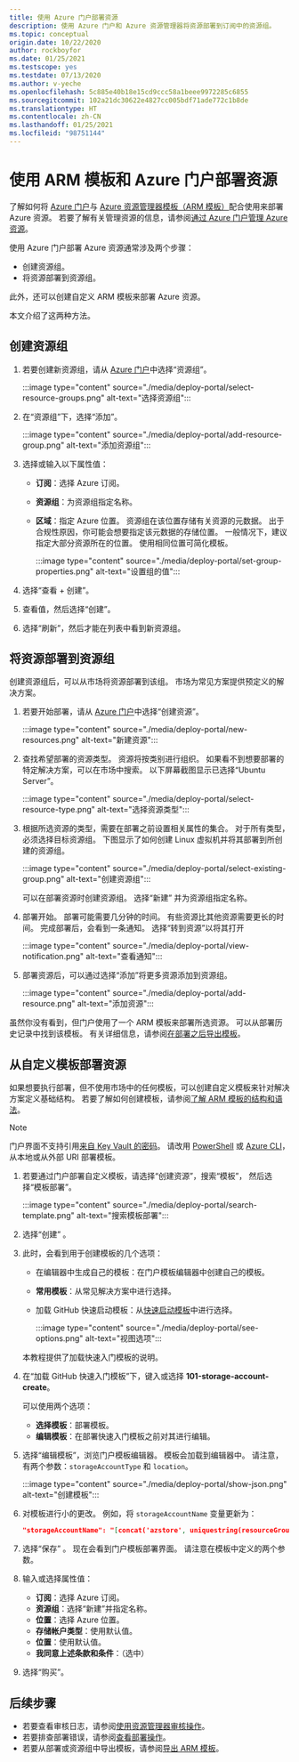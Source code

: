 ```yaml
---
title: 使用 Azure 门户部署资源
description: 使用 Azure 门户和 Azure 资源管理器将资源部署到订阅中的资源组。
ms.topic: conceptual
origin.date: 10/22/2020
author: rockboyfor
ms.date: 01/25/2021
ms.testscope: yes
ms.testdate: 07/13/2020
ms.author: v-yeche
ms.openlocfilehash: 5c885e40b18e15cd9ccc58a1beee9972285c6855
ms.sourcegitcommit: 102a21dc30622e4827cc005bdf71ade772c1b8de
ms.translationtype: HT
ms.contentlocale: zh-CN
ms.lasthandoff: 01/25/2021
ms.locfileid: "98751144"
---
```

# <a name="deploy-resources-with-arm-templates-and-azure-portal"></a>使用 ARM 模板和 Azure 门户部署资源

了解如何将 [Azure 门户](https://portal.azure.cn)与 [Azure 资源管理器模板（ARM 模板）](overview.md)配合使用来部署 Azure 资源。 若要了解有关管理资源的信息，请参阅[通过 Azure 门户管理 Azure 资源](../management/manage-resources-portal.md)。

使用 Azure 门户部署 Azure 资源通常涉及两个步骤：

- 创建资源组。
- 将资源部署到资源组。

此外，还可以创建自定义 ARM 模板来部署 Azure 资源。

本文介绍了这两种方法。

## <a name="create-a-resource-group"></a>创建资源组

1. 若要创建新资源组，请从 [Azure 门户](https://portal.azure.cn)中选择“资源组”。

    :::image type="content" source="./media/deploy-portal/select-resource-groups.png" alt-text="选择资源组":::

1. 在“资源组”下，选择“添加”。

    :::image type="content" source="./media/deploy-portal/add-resource-group.png" alt-text="添加资源组":::

1. 选择或输入以下属性值：

    - **订阅**：选择 Azure 订阅。
    - **资源组**：为资源组指定名称。
    - **区域**：指定 Azure 位置。 资源组在该位置存储有关资源的元数据。 出于合规性原因，你可能会想要指定该元数据的存储位置。 一般情况下，建议指定大部分资源所在的位置。 使用相同位置可简化模板。

        :::image type="content" source="./media/deploy-portal/set-group-properties.png" alt-text="设置组的值":::

1. 选择“查看 + 创建”。
1. 查看值，然后选择“创建”。
1. 选择“刷新”，然后才能在列表中看到新资源组。

## <a name="deploy-resources-to-a-resource-group"></a>将资源部署到资源组

创建资源组后，可以从市场将资源部署到该组。 市场为常见方案提供预定义的解决方案。

1. 若要开始部署，请从 [Azure 门户](https://portal.azure.cn)中选择“创建资源”。

    :::image type="content" source="./media/deploy-portal/new-resources.png" alt-text="新建资源":::

1. 查找希望部署的资源类型。 资源将按类别进行组织。 如果看不到想要部署的特定解决方案，可以在市场中搜索。 以下屏幕截图显示已选择“Ubuntu Server”。

    :::image type="content" source="./media/deploy-portal/select-resource-type.png" alt-text="选择资源类型":::

1. 根据所选资源的类型，需要在部署之前设置相关属性的集合。 对于所有类型，必须选择目标资源组。 下图显示了如何创建 Linux 虚拟机并将其部署到所创建的资源组。

    :::image type="content" source="./media/deploy-portal/select-existing-group.png" alt-text="创建资源组":::

    可以在部署资源时创建资源组。 选择“新建”  并为资源组指定名称。

1. 部署开始。 部署可能需要几分钟的时间。 有些资源比其他资源需要更长的时间。 完成部署后，会看到一条通知。 选择“转到资源”以将其打开

    :::image type="content" source="./media/deploy-portal/view-notification.png" alt-text="查看通知":::

1. 部署资源后，可以通过选择“添加”将更多资源添加到资源组。

    :::image type="content" source="./media/deploy-portal/add-resource.png" alt-text="添加资源":::

虽然你没有看到，但门户使用了一个 ARM 模板来部署所选资源。 可以从部署历史记录中找到该模板。 有关详细信息，请参阅[在部署之后导出模板](export-template-portal.md#export-template-after-deployment)。

## <a name="deploy-resources-from-custom-template"></a>从自定义模板部署资源

如果想要执行部署，但不使用市场中的任何模板，可以创建自定义模板来针对解决方案定义基础结构。 若要了解如何创建模板，请参阅[了解 ARM 模板的结构和语法](template-syntax.md)。

<!--MOONCAKE: AZURE CHINA CLOUD HAS FOLLOW GLOBAL SITE -->

> [!NOTE]
> 门户界面不支持引用[来自 Key Vault 的密码](key-vault-parameter.md)。 请改用 [PowerShell](deploy-powershell.md) 或 [Azure CLI](deploy-cli.md)，从本地或从外部 URI 部署模板。

1. 若要通过门户部署自定义模板，请选择“创建资源”，搜索“模板”， 然后选择“模板部署”。

    :::image type="content" source="./media/deploy-portal/search-template.png" alt-text="搜索模板部署":::

1. 选择“创建” 。
1. 此时，会看到用于创建模板的几个选项：

    - 在编辑器中生成自己的模板：在门户模板编辑器中创建自己的模板。
    - **常用模板**：从常见解决方案中进行选择。
    - 加载 GitHub 快速启动模板：从[快速启动模板](https://github.com/Azure/azure-quickstart-templates/)中进行选择。

        :::image type="content" source="./media/deploy-portal/see-options.png" alt-text="视图选项":::

    本教程提供了加载快速入门模板的说明。

1. 在“加载 GitHub 快速入门模板”下，键入或选择 **101-storage-account-create**。

    可以使用两个选项：

    - **选择模板**：部署模板。
    - **编辑模板**：在部署快速入门模板之前对其进行编辑。

1. 选择“编辑模板”，浏览门户模板编辑器。 模板会加载到编辑器中。 请注意，有两个参数：`storageAccountType` 和 `location`。

    :::image type="content" source="./media/deploy-portal/show-json.png" alt-text="创建模板":::

1. 对模板进行小的更改。 例如，将 `storageAccountName` 变量更新为：

    ```json
    "storageAccountName": "[concat('azstore', uniquestring(resourceGroup().id))]"
    ```

1. 选择“保存” 。 现在会看到门户模板部署界面。 请注意在模板中定义的两个参数。
1. 输入或选择属性值：

    - **订阅**：选择 Azure 订阅。
    - **资源组**：选择“新建”并指定名称。
    - **位置**：选择 Azure 位置。
    - **存储帐户类型**：使用默认值。
    - **位置**：使用默认值。
    - **我同意上述条款和条件**：（选中）

1. 选择“购买”。

<!--MOONCAKE: AZURE CHINA CLOUD HAS FOLLOW GLOBAL SITE -->

## <a name="next-steps"></a>后续步骤

- 若要查看审核日志，请参阅[使用资源管理器审核操作](../management/view-activity-logs.md)。
- 若要排查部署错误，请参阅[查看部署操作](deployment-history.md)。
- 若要从部署或资源组中导出模板，请参阅[导出 ARM 模板](export-template-portal.md)。

<!-- Not Available on [Azure Deployment Manager](deployment-manager-overview.md)-->
<!-- Update_Description: update meta properties, wording update, update link -->
